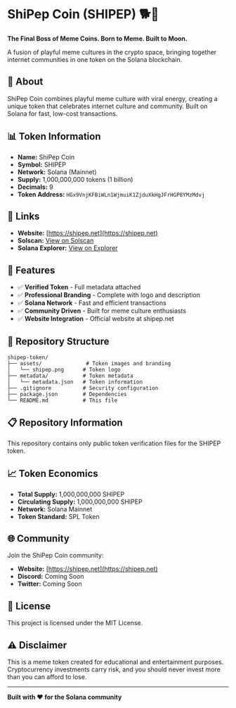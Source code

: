 # ShiPep Coin (SHIPEP) 🐕🐸

**The Final Boss of Meme Coins. Born to Meme. Built to Moon.**

A fusion of playful meme cultures in the crypto space, bringing together internet communities in one token on the Solana blockchain.

## 🌟 About

ShiPep Coin combines playful meme culture with viral energy, creating a unique token that celebrates internet culture and community. Built on Solana for fast, low-cost transactions.

## 📊 Token Information

- **Name:** ShiPep Coin
- **Symbol:** SHIPEP
- **Network:** Solana (Mainnet)
- **Supply:** 1,000,000,000 tokens (1 billion)
- **Decimals:** 9
- **Token Address:** `HGx9VnjKFBiWLn1WjmuiK1ZjduXkHgJFrHGP8YMzMdvj`

## 🔗 Links

- **Website:** [https://shipep.net](https://shipep.net)
- **Solscan:** [View on Solscan](https://solscan.io/token/HGx9VnjKFBiWLn1WjmuiK1ZjduXkHgJFrHGP8YMzMdvj)
- **Solana Explorer:** [View on Explorer](https://explorer.solana.com/address/HGx9VnjKFBiWLn1WjmuiK1ZjduXkHgJFrHGP8YMzMdvj)

## 🚀 Features

- ✅ **Verified Token** - Full metadata attached
- ✅ **Professional Branding** - Complete with logo and description
- ✅ **Solana Network** - Fast and efficient transactions
- ✅ **Community Driven** - Built for meme culture enthusiasts
- ✅ **Website Integration** - Official website at shipep.net

## 📁 Repository Structure

```
shipep-token/
├── assets/              # Token images and branding
│   └── shipep.png      # Token logo
├── metadata/           # Token metadata
│   └── metadata.json   # Token information
├── .gitignore          # Security configuration
├── package.json        # Dependencies
└── README.md           # This file
```

## 📋 Repository Information

This repository contains only public token verification files for the SHIPEP token.

## 📈 Token Economics

- **Total Supply:** 1,000,000,000 SHIPEP
- **Circulating Supply:** 1,000,000,000 SHIPEP
- **Network:** Solana Mainnet
- **Token Standard:** SPL Token

## 🌐 Community

Join the ShiPep Coin community:
- **Website:** [https://shipep.net](https://shipep.net)
- **Discord:** Coming Soon
- **Twitter:** Coming Soon

## 📄 License

This project is licensed under the MIT License.

## ⚠️ Disclaimer

This is a meme token created for educational and entertainment purposes. Cryptocurrency investments carry risk, and you should never invest more than you can afford to lose.

---

**Built with ❤️ for the Solana community** 